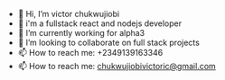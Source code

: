- 👋 Hi, I’m victor chukwujiobi
- 👀 i'm a fullstack react and nodejs developer
- 🌱 I’m currently working for alpha3
- 💞️ I’m looking to collaborate on full stack projects
- 📫 How to reach me: +2349139163346
- 📫 How to reach me: chukwujiobivictoric@gmail.com

<!---
Victoric3/Victoric3 is a ✨ special ✨ repository because its `README.md` (this file) appears on your GitHub profile.
You can click the Preview link to take a look at your changes.
--->
